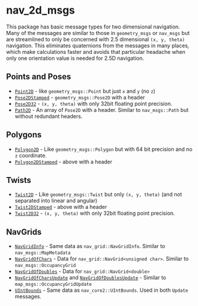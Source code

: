 # nav_2d_msgs

This package has basic message types for two dimensional navigation. Many of the messages are similar to those in `geometry_msgs` or `nav_msgs` but are streamlined to only be concerned with 2.5 dimensional `(x, y, theta)` navigation. This eliminates quaternions from the messages in many places, which make calculations faster and avoids that particular headache when only one orientation value is needed for 2.5D navigation.

## Points and Poses
 * [`Point2D`](msg/Point2D.msg) - like `geometry_msgs::Point` but just `x` and `y` (no `z`)
 * [`Pose2DStamped`](msg/Pose2DStamped.msg) - `geometry_msgs::Pose2D` with a header
 * [`Pose2D32`](msg/Pose2D32.msg) - `(x, y, theta)` with only 32bit floating point precision.
 * [`Path2D`](msg/Path2D.msg) - An array of `Pose2D` with a header. Similar to `nav_msgs::Path` but without redundant headers.

## Polygons
 * [`Polygon2D`](msg/Polygon2D.msg) - Like `geometry_msgs::Polygon` but with 64 bit precision and no `z` coordinate.
 * [`Polygon2DStamped`](msg/Polygon2DStamped.msg) - above with a header

## Twists
 * [`Twist2D`](msg/Twist2D.msg) - Like `geometry_msgs::Twist` but only `(x, y, theta)` (and not separated into linear and angular)
 * [`Twist2DStamped`](msg/Twist2DStamped.msg) - above with a header
 * [`Twist2D32`](msg/Twist2D32.msg) - `(x, y, theta)` with only 32bit floating point precision.

## NavGrids
 * [`NavGridInfo`](msg/NavGridInfo.msg) - Same data as `nav_grid::NavGridInfo`. Similar to `nav_msgs::MapMetadata`
 * [`NavGridOfChars`](msg/NavGridOfChars.msg) - Data for `nav_grid::NavGrid<unsigned char>`. Similar to `nav_msgs::OccupancyGrid`
 * [`NavGridOfDoubles`](msg/NavGridOfDoubles.msg) - Data for `nav_grid::NavGrid<double>`
 * [`NavGridOfCharsUpdate`](msg/NavGridOfCharsUpdate.msg) and [`NavGridOfDoublesUpdate`](msg/NavGridOfDoublesUpdate.msg) - Similar to `map_msgs::OccupancyGridUpdate`
 * [`UIntBounds`](msg/UIntBounds.msg) - Same data as `nav_core2::UIntBounds`. Used in both `Update` messages.

